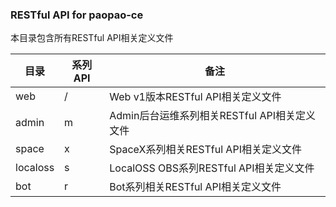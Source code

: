### RESTful API for paopao-ce
本目录包含所有RESTful API相关定义文件

|目录|系列API|备注|
| ----- | ----- | ----- |
|web|/|Web v1版本RESTful API相关定义文件|
|admin|m|Admin后台运维系列相关RESTful API相关定义文件|
|space|x|SpaceX系列相关RESTful API相关定义文件|
|localoss|s| LocalOSS OBS系列RESTful API相关定义文件|
|bot|r| Bot系列相关RESTful API相关定义文件|
